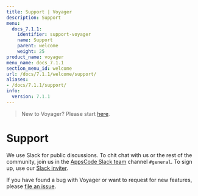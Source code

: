 ```yaml
---
title: Support | Voyager
description: Support
menu:
  docs_7.1.1:
    identifier: support-voyager
    name: Support
    parent: welcome
    weight: 25
product_name: voyager
menu_name: docs_7.1.1
section_menu_id: welcome
url: /docs/7.1.1/welcome/support/
aliases:
- /docs/7.1.1/support/
info:
  version: 7.1.1
---
```


> New to Voyager? Please start [here](/docs/7.1.1/concepts/overview).

# Support

We use Slack for public discussions. To chit chat with us or the rest of the community, join us in the [AppsCode Slack team](https://appscode.slack.com/messages/C0XQFLGRM/details/) channel `#general`. To sign up, use our [Slack inviter](https://slack.appscode.com/).

If you have found a bug with Voyager or want to request for new features, please [file an issue](https://github.com/appscode/voyager/issues/new).
